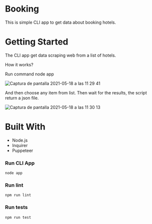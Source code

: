 <h1> Booking </h1>

This is simple CLI app to get data about booking hotels.

# Getting Started

The CLI app get data scraping web from a list of hotels.

How it works?

Run command node app

![Captura de pantalla 2021-05-18 a las 11 29 41](https://user-images.githubusercontent.com/59829387/118640027-d0460200-b7d8-11eb-9c62-0b51324ffbd6.png)

And then choose any item from list. Then wait for the results, the script return a json file.

![Captura de pantalla 2021-05-18 a las 11 30 13](https://user-images.githubusercontent.com/59829387/118640134-ebb10d00-b7d8-11eb-8300-a56df9aa6c5a.png)

# Built With

- Node.js
- Inquirer
- Puppeteer

### Run CLI App

`node app`

### Run lint

`npm run lint`

### Run tests

`npm run test`
